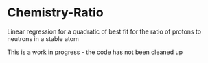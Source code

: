 # Chemistry-Ratio
Linear regression for a quadratic of best fit for the ratio of protons to neutrons in a stable atom


This is a work in progress - the code has not been cleaned up
